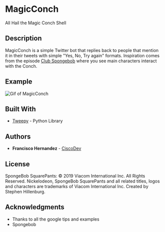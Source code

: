 # MagicConch
All Hail the Magic Conch Shell

## Description
MagicConch is a simple Twitter bot that replies back to people that mention it in their 
tweets with simple "Yes, No, Try again" formats. Inspiration comes from the episode 
[Club Spongebob](https://spongebob.fandom.com/wiki/Club_SpongeBob) where you see main 
characters interact with the Conch.

## Example
 
![Gif of MagicConch](https://github.com/ciscohern/magicConch.gif")

## Built With

* [Tweepy](https://www.tweepy.org/) - Python Library

## Authors

* **Francisco Hernandez** - [CiscoDev](https://github.com/ciscohern)

## License

SpongeBob SquarePants:
© 2019 Viacom International Inc. All Rights Reserved. Nickelodeon, 
SpongeBob SquarePants and all related titles, logos and characters 
are trademarks of Viacom International Inc. Created by Stephen Hillenburg.

## Acknowledgments

* Thanks to all the google tips and examples
* Spongebob
